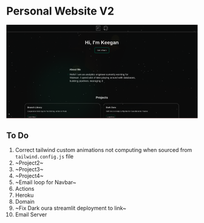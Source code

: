 # Personal Website V2


![Sample Image](./public/example.png)


## To Do
1. Correct tailwind custom animations not computing when sourced from `tailwind.config.js` file
2. ~Project2~
3. ~Project3~
4. ~Project4~
5. ~Email loop for Navbar~
6. Actions
7. Heroku
8. Domain
9. ~Fix Dark oura streamlit deployment to link~
10. Email Server

